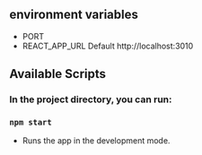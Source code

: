 ## environment variables
- PORT 
- REACT_APP_URL Default http://localhost:3010
## Available Scripts

### In the project directory, you can run:

### `npm start`

- Runs the app in the development mode.

